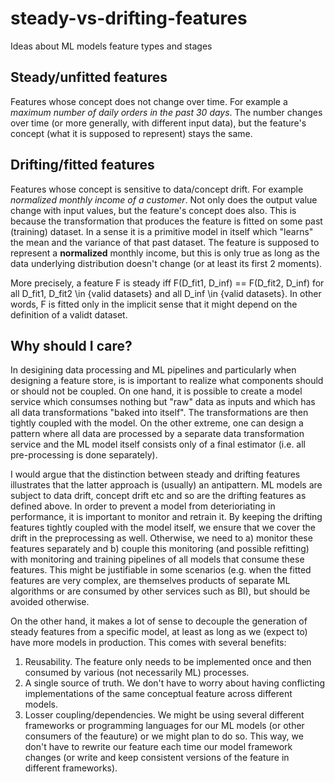 # steady-vs-drifting-features
Ideas about ML models feature types and stages 

## Steady/unfitted features
Features whose concept does not change over time. For example a *maximum number of daily orders in the past 30 days*. The number changes over time (or more generally, with different input data), but the feature's concept (what it is supposed to represent) stays the same.

## Drifting/fitted features
Features whose concept is sensitive to data/concept drift. For example *normalized monthly income of a customer*. Not only does the output value change with input values, but the feature's concept does also. This is because the transformation that produces the feature is fitted on some past (training) dataset. In a sense it is a primitive model in itself which "learns" the mean and the variance of that past dataset. The feature is supposed to represent a **normalized** monthly income, but this is only true as long as the data underlying distribution doesn't change (or at least its first 2 moments).

More precisely, a feature F is steady iff F(D_fit1, D_inf) == F(D_fit2, D_inf) for all D_fit1, D_fit2 \in {valid datasets} and all D_inf \in {valid datasets}. In other words, F is fitted only in the implicit sense that it might depend on the definition of a validt dataset.

## Why should I care?
In desigining data processing and ML pipelines and particularly when designing a feature store, is is important to realize what components should or should not be coupled. On one hand, it is possible to create a model service which consumses nothing but "raw" data as inputs and which has all data transformations "baked into itself". The transformations are then tightly coupled with the model. On the other extreme, one can design a pattern where all data are processed by a separate data transformation service and the ML model itself consists only of a final estimator (i.e. all pre-processing is done separately).

I would argue that the distinction between steady and drifting features illustrates that the latter approach is (usually) an antipattern. ML models are subject to data drift, concept drift etc and so are the drifting features as defined above. In order to prevent a model from deterioriating in performance, it is important to monitor and retrain it. By keeping the drifting features tightly coupled with the model itself, we ensure that we cover the drift in the preprocessing as well. Otherwise, we need to a) monitor these features separately and b) couple this monitoring (and possible refitting) with monitoring and training pipelines of all models that consume these features. This might be justifiable in some scenarios (e.g. when the fitted features are very complex, are themselves products of separate ML algorithms or are consumed by other services such as BI), but should be avoided otherwise.

On the other hand, it makes a lot of sense to decouple the generation of steady features from a specific model, at least as long as we (expect to) have more models in production. This comes with several benefits:

1. Reusability. The feature only needs to be implemented once and then consumed by various (not necessarily ML) processes. 
2. A single source of truth. We don't have to worry about having conflicting implementations of the same conceptual feature across different models.
3. Losser coupling/dependencies. We might be using several different frameworks or programming languages for our ML models (or other consumers of the feauture) or we might plan to do so. This way, we don't have to rewrite our feature each time our model framework changes (or write and keep consistent versions of the feature in different frameworks).
